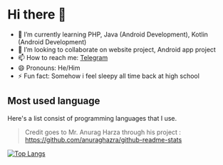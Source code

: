 # Hi there 👋

<!--
**naufalHaidar12342/naufalHaidar12342** is a ✨ _special_ ✨ repository because its `README.md` (this file) appears on your GitHub profile.

Here are some ideas to get you started:

- 🔭 I’m currently working on ...
- 🌱 I’m currently learning ...
- 👯 I’m looking to collaborate on ...
- 🤔 I’m looking for help with ...
- 💬 Ask me about ...
- 📫 How to reach me: ...
- 😄 Pronouns: ...
- ⚡ Fun fact: ...
-->

- 🌱 I’m currently learning PHP, Java (Android Development), Kotlin (Android Development)
- 👯 I’m looking to collaborate on website project, Android app project
- 📫 How to reach me: [Telegram](https://t.me/heydar12342)
- 😄 Pronouns: He/Him
- ⚡ Fun fact: Somehow i feel sleepy all time back at high school

## Most used language

Here's a list consist of programming languages that I use.

> Credit goes to Mr. Anurag Harza through his project : <https://github.com/anuraghazra/github-readme-stats>

[![Top Langs](https://github-readme-stats.vercel.app/api/top-langs/?username=naufalHaidar12342&theme=gruvbox&langs_count=10&layout=compact)](https://github.com/naufalHaidar12342/github-readme-stats)

